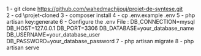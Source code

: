 1 - git clone https://github.com/wahedmachijouj/projet-de-syntese.git </br>
2 - cd \projet-cloned
3 - composer install
4 - cp .env.example .env
5 - php artisan key:generate
6 - Configure the .env File :
        DB_CONNECTION=mysql
        DB_HOST=127.0.0.1
        DB_PORT=3306
        DB_DATABASE=your_database_name
        DB_USERNAME=your_database_user
        DB_PASSWORD=your_database_password
7 - php artisan migrate
8 - php artisan serve
